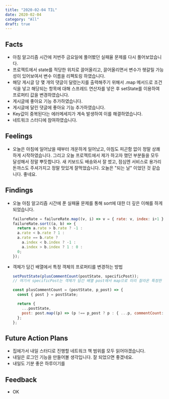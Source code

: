 ```yaml
---
title: "2020-02-04 TIL"
date: 2020-02-04
category: "All"
draft: true
---
```


## Facts

- 아침 알고리즘 시간에 저번주 금요일에 풀어봤던 실패율 문제를 다시 풀어보았습니다.
- 프로젝트에서 state를 적당한 위치로 끌어올리고, 끌어올리면서 변수가 헷갈릴 가능성이 있어보여서 변수 이름을 리펙토링 하였습니다.
- 해당 게시글 당 몇 개의 댓글이 달렸는지를 출력해주기 위해서 .map 메서드로 조건식을 넣고 해당되는 항목에 대해 스프레드 연산자를 넣은 후 setState를 이용하여 프로퍼티 값을 변경하였습니다.
- 게시글에 좋아요 기능 추가하였습니다.
- 게시글에 달린 댓글에 좋아요 기능 추가하였습니다.
- Key값이 중복된다는 에러메세지가 계속 발생하여 이를 해결하였습니다.
- 네트워크 스터디에 참여하였습니다.

## Feelings

- 오늘은 아침에 일어났을 때부터 개운하게 일어났고, 아침도 피곤함 없이 정말 상쾌하게 시작하였습니다. 그리고 오늘 프로젝트에서 제가 하고자 했던 부분들을 모두 달성해서 정말 뿌듯합니다. 새 키보드도 배송와서 잘 썼고, 점심엔 서비스로 용가리 돈까스도 주셔가지고 정말 맛있게 잘먹었습니다. 오늘은 "되는 날" 이었던 것 같습니다. 좋네요.

## Findings

- 오늘 아침 알고리즘 시간에 푼 실패율 문제를 통해 sort에 대한 더 깊은 이해를 하게되었습니다.

  ```javascript
  failureRate = failureRate.map((v, i) => v = { rate: v, index: i+1 });
  failureRate.sort((a, b) => {
    return a.rate > b.rate ? -1 :
    a.rate < b.rate ? 1 :
    a.rate == b.rate ?
      a.index < b.index ? -1 :
      a.index > b.index ? 1 : 0 :
    0;
  });
  ```

- 객체가 담긴 배열에서 특정 객체의 프로퍼티를 변경하는 방법

  ```javascript
  setPostState(plusCommentCount(postState, specificPost));
  // 여기서 specificPost는 객체가 담긴 배열 post에서 map으로 미리 잘라온 특정한 하나의 객체이다.

  const plusCommentCount = (postState, p_post) => {
    const { post } = postState;

    return {
      ...postState,
      post: post.map((p) => (p !== p_post ? p : { ...p, commentCount: p.commentCount + 1 })),
    };
  };
  ```

## Future Action Plans

- 집에가서 내일 스터디로 진행할 네트워크 책 범위를 모두 읽어야겠습니다.
- 내일은 로그인 기능을 만들어볼 생각입니다. 잘 되었으면 좋겠네요.
- 내일도 기분 좋은 하루이기를

## Feedback

- OK
